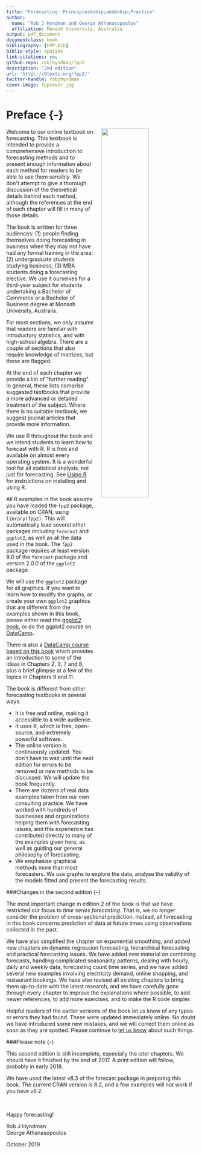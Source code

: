 ```yaml
---
title: "Forecasting: Principles&nbsp;and&nbsp;Practice"
author: 
  name: "Rob J Hyndman and George Athanasopoulos"
  affiliation: Monash University, Australia
output: pdf_document
documentclass: book
bibliography: [FPP.bib]
biblio-style: apalike
link-citations: yes
github-repo: robjhyndman/fpp2
description: "2nd edition"
url: 'http\://Otexts.org/fpp2/'
twitter-handle: robjhyndman
cover-image: fppcover.jpg
---
```


# Preface {-}

<img src="fpp2_cover.jpg" width="50%" style="float:right;padding-left:20px;" />

Welcome to our online textbook on forecasting.  This textbook is intended to provide a comprehensive introduction to forecasting methods and to present enough information about each method for readers to be able to use them sensibly. We don't attempt to give a thorough discussion of the theoretical details behind each method, although the references at the end of each chapter will fill in many of those details.

The book is written for three audiences: (1)&nbsp;people finding themselves doing forecasting in business when they may not have had any formal training in the area; (2)&nbsp;undergraduate students studying business; (3)&nbsp;MBA students doing a forecasting elective. We use it ourselves for a third-year subject for students undertaking a Bachelor of Commerce or a Bachelor of Business degree at Monash University, Australia.

For most sections, we only assume that readers are familiar with introductory statistics, and with high-school algebra. There are a couple of sections that also require knowledge of matrices, but these are flagged.

At the end of each chapter we provide a list of "further reading". In general, these lists comprise suggested textbooks that provide a more advanced or detailed treatment of the subject. Where there is no suitable textbook, we suggest journal articles that provide more information.

We use R throughout the book and we intend students to learn how to forecast with R. R is free and available on almost every operating system. It is a wonderful tool for all statistical analysis, not just for forecasting. See [Using R](http://OTexts.org/fpp2/using-r.html) for instructions on installing and using R.

All R examples in the book assume you have loaded the `fpp2` package, available on CRAN, using `library(fpp2)`. This will automatically load several other packages including `forecast` and `ggplot2`, as well as all the data used in the book.  The `fpp2` package requires at least version 8.0 of the `forecast` package and version 2.0.0 of the `ggplot2` package.

We will use the `ggplot2` package for all graphics. If you want to learn how to modify the graphs, or create your own `ggplot2` graphics that are different from the examples shown in this book, please either read the [ggplot2 book](https://www.amazon.com/dp/0387981403?tag=otexts-20), or do the ggplot2 course on [DataCamp](https://www.datacamp.com/courses/data-visualization-with-ggplot2-1).

There is also a [DataCamp course based on this book](https://www.datacamp.com/courses/forecasting-using-r) which provides an introduction to some of the ideas in Chapters 2, 3, 7 and 8, plus a brief glimpse at a few of the topics in Chapters 9 and 11.

The book is different from other forecasting textbooks in several ways.

 * It is free and online, making it accessible to a wide audience.
 * It uses R, which is free, open-source, and extremely powerful software.
 * The online version is continuously updated. You don't have to wait until the next edition for errors to be removed or new methods to be discussed. We will update the book frequently.
 * There are dozens of real data examples taken from our own consulting practice. We have worked with hundreds of businesses and organizations helping them with forecasting issues, and this experience has contributed directly to many of the examples given here, as well as guiding our general philosophy of forecasting.
 * We emphasise graphical methods more than most forecasters. We use graphs to explore the data, analyse the validity of the models fitted and present the forecasting results.

###Changes in the second edition {-}

The most important change in edition 2 of the book is that we have restricted our focus to *time series forecasting*. That is, we no longer consider the problem of cross-sectional prediction. Instead, all forecasting in this book concerns prediction of data at future times using observations collected in the past.

We have also simplified the chapter on exponential smoothing, and added new chapters on dynamic regression forecasting, hierarchical forecasting and practical forecasting issues. We have added new material on combining forecasts, handling complicated seasonality patterns, dealing with hourly, daily and weekly data, forecasting count time series, and we have added several new examples involving electricity demand, online shopping, and restaurant bookings. We have also revised all existing chapters to bring them up-to-date with the latest research, and we have carefully gone through every chapter to improve the explanations where possible, to add newer references, to add more exercises, and to make the R code simpler.

Helpful readers of the earlier versions of the book let us know of any typos or errors they had found. These were updated immediately online. No doubt we have introduced some new mistakes, and we will correct them online as soon as they are spotted. Please continue to [let us know](https://otexts.typeform.com/to/wQom0H) about such things.

###Please note {-}

This second edition is still incomplete, especially the later chapters. We should have it finished by the end of 2017. A print edition will follow, probably in early 2018.

We have used the latest v8.3 of the forecast package in preparing this book. The current CRAN version is 8.2, and a few examples will not work if you have v8.2.

&nbsp;

Happy forecasting!

Rob J Hyndman<br>
George Athanasopoulos

October 2019

